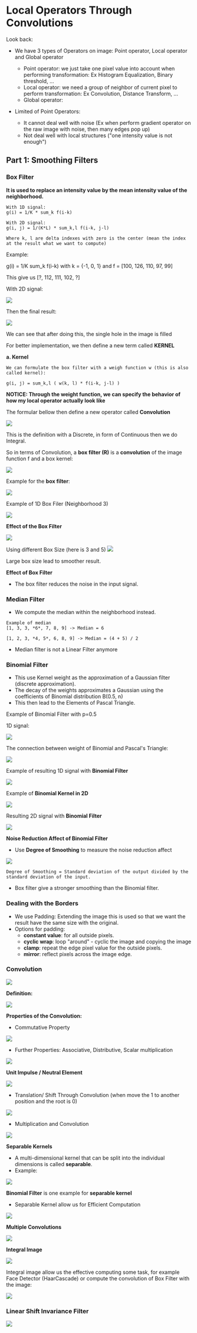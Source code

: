# Local Operators Through Convolutions

Look back: 
* We have 3 types of Operators on image: Point operator, Local operator and Global operator 
  * Point operator: we just take one pixel value into account when performing transformation: Ex Histogram Equalization, 
Binary threshold, ...
  * Local operator: we need a group of neighbor of current pixel to perform transformation: Ex Convolution, Distance Transform, ...
  * Global operator: 

* Limited of Point Operators:
  * It cannot deal well with noise (Ex when perform gradient operator on the raw image with noise, then many edges pop up)
  * Not deal well with local structures ("one intensity value is not enough")

## Part 1: Smoothing Filters
### Box Filter

**It is used to replace an intensity value by the mean intensity value of the neighborhood.**
```text
With 1D signal:
g(i) = 1/K * sum_k f(i-k)

With 2D signal: 
g(i, j) = 1/(K*L) * sum_k,l f(i-k, j-l)

Where k, l are delta indexes with zero is the center (mean the index at the result what we want to compute)
```

Example:

g(i) = 1/K sum_k f(i-k)    with k = {-1, 0, 1} and f = [100, 126, 110, 97, 99]

This give us [?, 112, 111, 102, ?]

With 2D signal:

![](./images/im_1.png)

Then the final result:

![](./images/im_2.png)

We can see that after doing this, the single hole in the image is filled

For better implementation, we then define a new term called **KERNEL**

**a. Kernel**
```text
We can formulate the box filter with a weigh function w (this is also called kernel):

g(i, j) = sum_k,l ( w(k, l) * f(i-k, j-l) )
```

**NOTICE: Through the weight function, we can specify the behavior of how my local operator actually look like**


The formular bellow then define a new operator called **Convolution**

![](./images/im_4.png)

This is the definition with a Discrete, in form of Continuous then we do Integral.

So in terms of Convolution, a **box filter (R)** is a **convolution** of the image function f and a box kernel:

![](./images/im_5.png)

Example for the **box filter**: 

![](./images/im_6.png)

Example of 1D Box Filer (Neighborhood 3)

![](./images/im_7.png)

**Effect of the Box Filter**

![](./images/im_8.png)

Using different Box Size (here is 3 and 5)
![](./images/im_9.png)

Large box size lead to smoother result.

**Effect of Box Filter**
* The box filter reduces the noise in the input signal.

### Median Filter 
* We compute the median within the neighborhood instead. 

```text
Example of median
[1, 3, 3, *6*, 7, 8, 9] -> Median = 6

[1, 2, 3, *4, 5*, 6, 8, 9] -> Median = (4 + 5) / 2
```

* Median filter is not a Linear Filter anymore

### Binomial Filter
* This use Kernel weight as the approximation of a Gaussian filter (discrete approximation).
* The decay of the weights approximates a Gaussian using the coefficients of Binomial distribution B(0.5, n)
* This then lead to the Elements of Pascal Triangle.

Example of Binomial Filter with p=0.5

1D signal:

![](./images/im_10.png)

The connection between weight of Binomial and Pascal's Triangle:

![](./images/im_11.png)

Example of resulting 1D signal with **Binomial Filter**

![](./images/im_12.png)

Example of **Binomial Kernel in 2D**

![](./images/im_13.png)

Resulting 2D signal with **Binomial Filter**

![](./images/im_14.png)

**Noise Reduction Affect of Binomial Filter**

* Use **Degree of Smoothing** to measure the noise reduction affect

![](./images/im_15.png)

```text
Degree of Smoothing = Standard deviation of the output divided by the standard deviation of the input.
```

* Box filter give a stronger smoothing than the Binomial filter.

### Dealing with the Borders
* We use Padding: Extending the image this is used so that we want the result have the same size with the original.
* Options for padding: 
  * **constant value**: for all outside pixels.
  * **cyclic wrap**: loop "around" - cyclic the image and copying the image 
  * **clamp**:  repeat the edge pixel value for the outside pixels.
  * **mirror**: reflect pixels across the image edge.

### Convolution 

![](./images/im_16.png)

**Definition:**

![](./images/im_17.png)


**Properties of the Convolution:**
* Commutative Property

![](./images/im_18.png)

* Further Properties: Associative, Distributive, Scalar multiplication

![](./images/im_19.png)

**Unit Impulse / Neutral Element**

![](./images/im_20.png)

* Translation/ Shift Through Convolution (when move the 1 to another position and the root is 0)

![](./images/im_21.png)


* Multiplication and Convolution 

![](./images/im_22.png)

**Separable Kernels**

* A multi-dimensional kernel that can be split into the individual dimensions is called **separable**.
* Example:

![](./images/im_23.png)

**Binomial Filter** is one example for **separable kernel**

* Separable Kernel allow us for Efficient Computation

![](./images/im_24.png)

**Multiple Convolutions**

![](./images/im_25.png)


**Integral Image**

![](./images/im_26.png)

Integral image allow us the effective computing some task, for example Face Detector (HaarCascade) or compute the convolution 
of Box Filter with the image: 

![](./images/im_27.png)



### Linear Shift Invariance Filter

![](./images/im_3.png)





